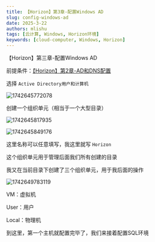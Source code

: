 ```yaml
---
title: 【Horizon】第3章-配置Windows AD
slug: config-windows-ad
date: 2025-3-22
authors: mlishu
tags: [云计算, Windows, Horizon环境]
keywords: [cloud-computer, Windows, Horizon]
---
```

【Horizon】第三章-配置Windows AD

<!-- truncate -->

前提条件：[【Horizon】第2章-AD和DNS配置](/blog/horizon-addns)

选择 `Active Directory用户和计算机`

![1742645772078](https://www.mlishu.xyz/images/blog/CloudComputer/13-config-AD/1742645772078.png)

创建一个组织单元（相当于一个大型目录）

![1742645817935](https://www.mlishu.xyz/images/blog/CloudComputer/13-config-AD/1742645817935.png)

![1742645849176](https://www.mlishu.xyz/images/blog/CloudComputer/13-config-AD/1742645849176.png)

这里名称可以任意填写，我这里就写 `Horizon`

这个组织单元用于管理后面我们所有创建的目录

我又在当前目录下创建了三个组织单元，用于我后面的操作

![1742649783119](https://www.mlishu.xyz/images/blog/CloudComputer/13-config-AD/1742649783119.png)

VM：虚拟机

User：用户

Local：物理机

到这里，第一个主机就配置完毕了，我们来接着配置SQL环境
